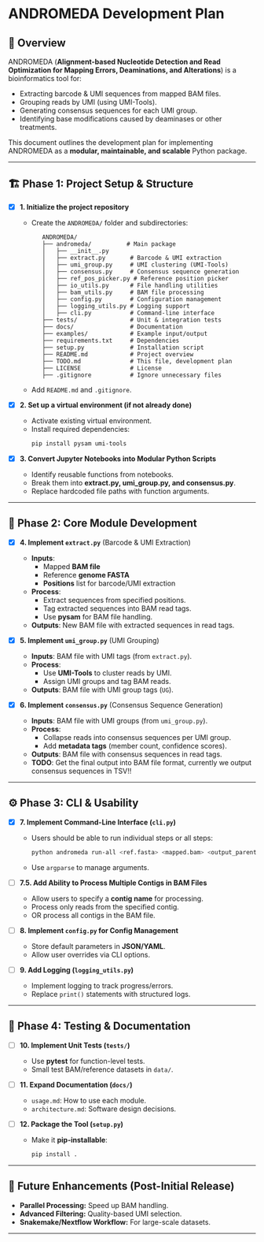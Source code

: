# ANDROMEDA Development Plan  

## 📌 Overview  
ANDROMEDA (**Alignment-based Nucleotide Detection and Read Optimization for Mapping Errors, Deaminations, and Alterations**) is a bioinformatics tool for:  
- Extracting barcode & UMI sequences from mapped BAM files.  
- Grouping reads by UMI (using UMI-Tools).  
- Generating consensus sequences for each UMI group.  
- Identifying base modifications caused by deaminases or other treatments.  

This document outlines the development plan for implementing ANDROMEDA as a **modular, maintainable, and scalable** Python package.

---

## 🏗️ Phase 1: Project Setup & Structure  
- [X] **1. Initialize the project repository**  
   - Create the `ANDROMEDA/` folder and subdirectories:  
     ```
        ANDROMEDA/
        ├── andromeda/          # Main package
        │   ├── __init__.py
        │   ├── extract.py       # Barcode & UMI extraction
        │   ├── umi_group.py     # UMI clustering (UMI-Tools)
        │   ├── consensus.py     # Consensus sequence generation
        │   ├── ref_pos_picker.py # Reference position picker
        │   ├── io_utils.py      # File handling utilities
        │   ├── bam_utils.py     # BAM file processing
        │   ├── config.py        # Configuration management
        │   ├── logging_utils.py # Logging support
        │   ├── cli.py           # Command-line interface
        ├── tests/               # Unit & integration tests
        ├── docs/                # Documentation
        ├── examples/            # Example input/output
        ├── requirements.txt     # Dependencies
        ├── setup.py             # Installation script
        ├── README.md            # Project overview
        ├── TODO.md              # This file, development plan
        ├── LICENSE              # License
        ├── .gitignore           # Ignore unnecessary files
     ```
   - Add `README.md` and `.gitignore`.  

- [X] **2. Set up a virtual environment (if not already done)**  
   - Activate existing virtual environment.  
   - Install required dependencies:  
     ```bash
     pip install pysam umi-tools
     ```

- [X] **3. Convert Jupyter Notebooks into Modular Python Scripts**  
   - Identify reusable functions from notebooks.  
   - Break them into **extract.py, umi_group.py, and consensus.py**.  
   - Replace hardcoded file paths with function arguments.  

---

## 🚀 Phase 2: Core Module Development  

- [X] **4. Implement `extract.py`** (Barcode & UMI Extraction)  
   - **Inputs**:  
     - Mapped **BAM file**  
     - Reference **genome FASTA**  
     - **Positions** list for barcode/UMI extraction  
   - **Process**:  
     - Extract sequences from specified positions.  
     - Tag extracted sequences into BAM read tags.  
     - Use **pysam** for BAM file handling.  
   - **Outputs**: New BAM file with extracted sequences in read tags.  

- [X] **5. Implement `umi_group.py`** (UMI Grouping)  
   - **Inputs**: BAM file with UMI tags (from `extract.py`).  
   - **Process**:  
     - Use **UMI-Tools** to cluster reads by UMI.  
     - Assign UMI groups and tag BAM reads.  
   - **Outputs**: BAM file with UMI group tags (`UG`).  

- [X] **6. Implement `consensus.py`** (Consensus Sequence Generation)  
   - **Inputs**: BAM file with UMI groups (from `umi_group.py`).  
   - **Process**:  
     - Collapse reads into consensus sequences per UMI group.  
     - Add **metadata tags** (member count, confidence scores).  
   - **Outputs**: BAM file with consensus sequences in read tags.  
   - **TODO**: Get the final output into BAM file format, currently we output consensus sequences in TSV!!

---

## ⚙️ Phase 3: CLI & Usability  

- [x] **7. Implement Command-Line Interface (`cli.py`)**  
   - Users should be able to run individual steps or all steps:  
        ```bash
        python andromeda run-all <ref.fasta> <mapped.bam> <output_parent_directory>
        ```
   - Use `argparse` to manage arguments.

- [ ] **7.5. Add Ability to Process Multiple Contigs in BAM Files**  
   - Allow users to specify a **contig name** for processing.  
   - Process only reads from the specified contig.
   - OR process all contigs in the BAM file.

- [ ] **8. Implement `config.py` for Config Management**  
   - Store default parameters in **JSON/YAML**.  
   - Allow user overrides via CLI options.  

- [ ] **9. Add Logging (`logging_utils.py`)**  
   - Implement logging to track progress/errors.  
   - Replace `print()` statements with structured logs.  

---

## 🧪 Phase 4: Testing & Documentation  

- [ ] **10. Implement Unit Tests (`tests/`)**  
   - Use **pytest** for function-level tests.  
   - Small test BAM/reference datasets in `data/`.  

- [ ] **11. Expand Documentation (`docs/`)**  
   - `usage.md`: How to use each module.  
   - `architecture.md`: Software design decisions.  

- [ ] **12. Package the Tool (`setup.py`)**  
   - Make it **pip-installable**:  
     ```bash
     pip install .
     ```

---

## 🔮 Future Enhancements (Post-Initial Release)  
- **Parallel Processing:** Speed up BAM handling.  
- **Advanced Filtering:** Quality-based UMI selection.  
- **Snakemake/Nextflow Workflow:** For large-scale datasets.  

---

